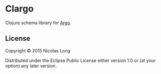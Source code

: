 # Clargo

Clojure schema library for [Argo](https://github.com/argo-rest/spec).

## License

Copyright © 2015 Nicolas Long

Distributed under the Eclipse Public License either version 1.0 or (at
your option) any later version.
